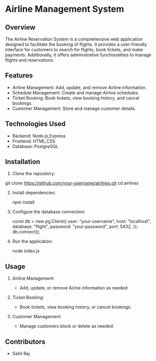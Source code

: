 # Airline Management System

## Overview

The Airline Reservation System is a comprehensive web application designed to facilitate the booking of flights. It provides a user-friendly interface for customers to search for flights, book tickets, and make payments. Additionally, it offers administrative functionalities to manage flights and reservations.

## Features 

- Airline Management: Add, update, and remove Airline information.
- Schedule Management: Create and manage Airline schedules.
- Ticket Booking: Book tickets, view booking history, and cancel bookings.
- Customer Management: Store and manage customer details.

## Technologies Used

- Backend: Node.js,Express
- Frontend: HTML,CSS
- Database: PostgreSQL

## Installation

1. Clone the repository: 

git clone https://github.com/your-username/airlines.git
cd airlines


2. Install dependencies:
   
   npm install
3. Configure the database connection:

   const db = new pg.Client({
  user: "your-username",
  host: "localhost",
  database: "flight",
  password: "your-password",
  port: 5432,
  });
  db.connect();

4. Run the application:

   node index.js

## Usage

1. Airline Management:
   
   - Add, update, or remove Airlne information as needed
2. Ticket Booking:
   
   - Book tickets, view booking history, or cancel bookings.
3. Customer Management:

   - Manage customers block or delete as needed.
  
## Contributors

- Sahil Raj


  

